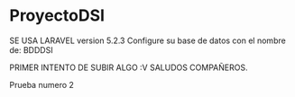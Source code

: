 # ProyectoDSI
SE USA LARAVEL version 5.2.3
Configure su base de datos con el nombre de: BDDDSI

PRIMER INTENTO DE SUBIR ALGO :V SALUDOS COMPAÑEROS.

Prueba numero 2